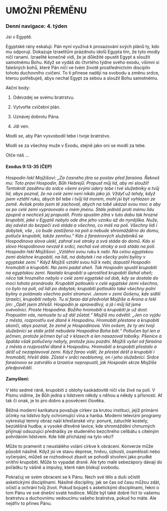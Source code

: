 # UMOŽNI PŘEMĚNU

### Denní navigace: 4. týden

Jsi v Egyptě.

Egyptské rány eskalují. Pán nyní využívá k prosazování svých plánů ty, kdo mu odporují. Dokazuje Izraelitům prázdnotu idolů Egypta tím, že tyto modly ničí ranami. Izraelité konečně vidí, že je důležité opustit Egypt a sloužit samotnému Bohu. Když se vydáš do čtvrtého týdne svého exodu, všimni si falešných bohů, které Pán ničí ve tvém životě prostřednictvím disciplín tohoto duchovního cvičení. To ti přinese naději na svobodu a změnu srdce, kterou potřebuješ, abys nechal Egypt za sebou a sloužil Bohu samotnému.

Akční body:
1. Odevzdej se svému bratrstvu.

2. Vytvořte cvičební plán.

3. Uznávej dobrotu Pána.

4. Jdi ven.

Modli se, aby Pán vysvobodil tebe i tvoje bratrstvo.

Modli se za všechny muže v Exodu, stejně jako oni se modlí za tebe.

Otče náš …


#### Exodus 9:13-35 (ČEP)
*Hospodin řekl Mojžíšovi: „Za časného jitra se postav před faraóna. Řekneš mu: Toto praví Hospodin, Bůh Hebrejů: Propusť můj lid, aby mi sloužil! Tentokrát zasáhnu do srdce všemi svými údery tebe i tvé služebníky a tvůj lid, abys poznal, že na celé zemi není nikdo jako já. Vždyť už tehdy, když jsem vztáhl ruku, abych bil tebe i tvůj lid morem, mohl jsi být vyhlazen ze země. Avšak proto jsem tě zachoval, abych na tobě ukázal svou moc a aby se po celé zemi vypravovalo o mém jménu. Stále jednáš proti mému lidu zpupně a nechceš jej propustit. Proto spustím zítra v tuto dobu tak hrozné krupobití, jaké v Egyptě nebylo ode dne jeho vzniku až do nynějška. Nuže, dej odvést do bezpečí svá stáda a všechno, co máš na poli. Všechny lidi i dobytek, vše , co bude zastiženo na poli a nebude shromážděno do domu, potluče krupobití, takže zemřou.“ Kdo z faraónových služebníků se Hospodinova slova ulekl, zahnal své otroky a svá stáda do domů. Kdo si slovo Hospodinovo nevzal k srdci, nechal své otroky a svá stáda na poli. Hospodin řekl Mojžíšovi: „Vztáhni svou ruku k nebi. Na celou egyptskou zemi dolehne krupobití, na lidi, na dobytek i na všecky polní byliny v egyptské zemi.“ Když Mojžíš vztáhl svou hůl k nebi, dopustil Hospodin hromobití a krupobití. Na zemi padal oheň. Tak Hospodin spustil krupobití na egyptskou zemi. Nastalo krupobití a uprostřed krupobití šlehal oheň; něco tak hrozného nebylo v celé zemi egyptské od dob, kdy se dostala do moci tohoto pronároda. Krupobití potlouklo v celé egyptské zemi všechno, co bylo na poli, od lidí po dobytek; krupobití potlouklo také všechny polní byliny a polámalo všechno polní stromoví. Jenom v zemi Gošenu, kde sídlili Izraelci, krupobití nebylo. Tu si farao dal předvolat Mojžíše a Árona a řekl jim: „Opět jsem zhřešil. Hospodin je spravedlivý, a já i můj lid jsme svévolníci. Proste Hospodina. Božího hromobití a krupobití je už dost. Propustím vás, nemusíte tu už dál zůstat.“ Mojžíš mu odvětil: „Jen co vyjdu z města, rozprostřu své dlaně k Hospodinu. Hromobití přestane a krupobití skončí, abys poznal, že země je Hospodinova. Vím ovšem, že ty ani tvoji služebníci se stále ještě nebudete Hospodina Boha bát.“ Potlučen byl len a ječmen, protože ječmen byl už v klasech a len nasazoval tobolky. Pšenice a špalda však potlučeny nebyly, protože jsou pozdní. Mojžíš vyšel od faraóna z města a rozprostřel dlaně k Hospodinu. Hromobití a krupobití přestalo a déšť už nezaplavoval zemi. Když farao viděl, že přestal déšť a krupobití i hromobití, hřešil dále. Zůstal v srdci neoblomný, on i jeho služebníci. Srdce faraónovo se zatvrdilo a Izraelce nepropustil, jak Hospodin skrze Mojžíše předpověděl.*

#### Zamyšlení:
V této sedmé ráně, krupobití z oblohy kaskádovitě ničí vše živé na poli. V Písmu vidíme, že Bůh jedná s lidstvem někdy s něhou a někdy s přísností. Ať tak či onak, je to pro dobro a posvěcení člověka.

Běžná moderní karikatura považuje církev za krutou instituci,  jejíž primární účinky na lidstvo byly ochromující vina a hanba. Moderní televizní programy vykreslují temný obraz naší křesťanské víry: ponuré, zatuchlé kostely; bezútěšná hudba; a vysoké dřevěné lavice, kde shromáždění chmurných přijímají odsuzující přednášky ze studeného bezcitného celibátu s citelným pohrdáním lidstvem. Kde lidé přicházejí na tyto věci?

Může to pramenit z neustálého volání církve k obrácení. Konverze může působit násilně. Když jsi ve stavu deprese, hněvu, úzkosti, osamělosti nebo vyčerpání, můžeš se rozhodnout zbavit se pohodlí stvoření jako prudké vnitřní krupobití. Může to vypadat drsně. Ale tyto malé sebezápory dávají do pořádku ty vášně a impulsy, které nám blokují svobodu.

Pokračuj ve svém obracení se k Pánu. Nech své tělo a duši očistit asketickými disciplínami. Násilné disciplíny, jak se čas od času můžou zdát, očistí a ochrání tvůj život. Pokud bojuješ s asketickými disciplínami, řekni o tom Pánu ve své dnešní svaté hodince. Může být také dobré říct to vašemu bratrstvu a duchovnímu vedoucímu vašeho bratrstva, pokud ho máte. Ale nejdřív to přines Pánu.
